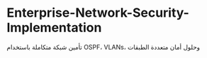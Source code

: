 # Enterprise-Network-Security-Implementation
 تأمين شبكة متكاملة باستخدام OSPF، VLANs، وحلول أمان متعددة الطبقات
